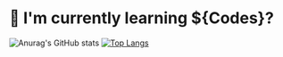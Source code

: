 # 🌱 I'm currently learning ${Codes}?

![Anurag's GitHub stats](https://github-readme-stats.vercel.app/api?username=flourineV&theme=tokyonight&show_icons=true)
[![Top Langs](https://github-readme-stats.vercel.app/api/top-langs/?username=flourineV&layout=pie&theme=tokyonight)](https://github.com/flourineV/github-readme-stats)
